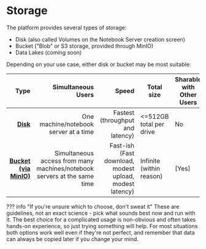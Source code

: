 # Storage

The platform provides several types of storage:

- Disk (also called Volumes on the Notebook Server creation screen)
- Bucket ("Blob" or S3 storage, provided through MinIO)
- Data Lakes (coming soon)

Depending on your use case, either disk or bucket may be most suitable:

|                               Type |                                                       Simultaneous Users |                                                   Speed | Total size               | Sharable with Other Users |
| ---------------------------------: | -----------------------------------------------------------------------: | ------------------------------------------------------: | ------------------------ | ------------------------- |
|               **[Disk](Disks.md)** |                                    One machine/notebook server at a time |                        Fastest (throughput and latency) | <=512GB total per drive  | No                        |
| **[Bucket (via MinIO)](MinIO.md)** | Simultaneous access from many machines/notebook servers at the same time | Fast-ish (Fast download, modest upload, modest latency) | Infinite (within reason) | [Yes]                     |

<!-- prettier-ignore -->
??? info "If you're unsure which to choose, don't sweat it"
    These are guidelines, not an exact science - pick what sounds best now and run with it.  The best choice for a complicated usage is non-obvious and often takes hands-on experience, so just trying something will help.  For most situations both options work well even if they're not perfect, and remember that data can always be copied later if you change your mind.

